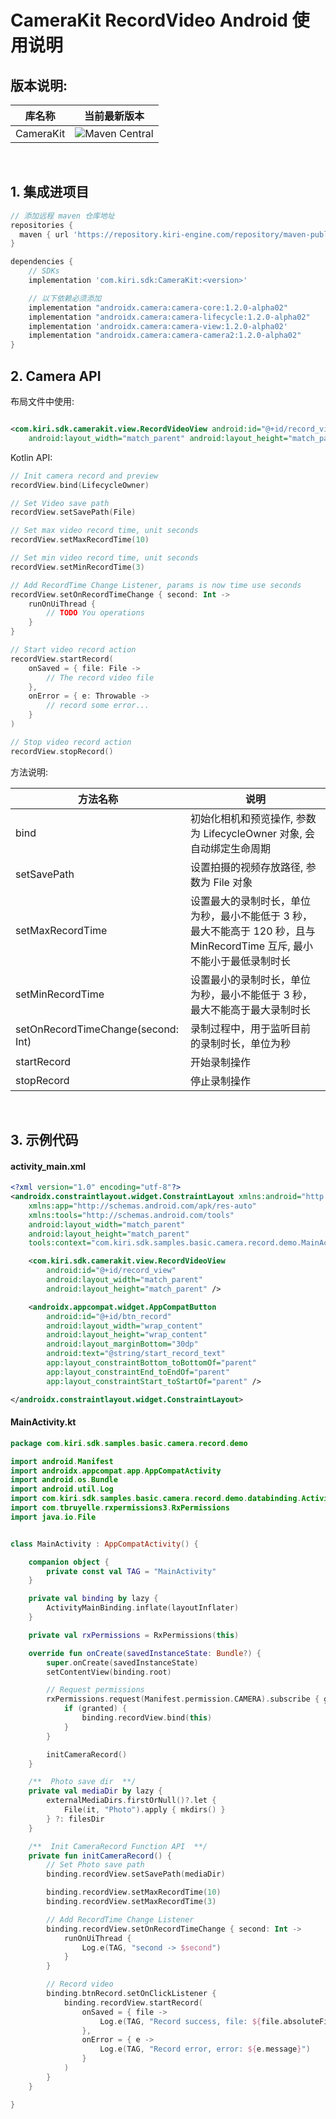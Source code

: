 # CameraKit RecordVideo Android 使用说明

## 版本说明:

| 库名称 | 当前最新版本                                                                               |
| ----- |--------------------------------------------------------------------------------------|
| CameraKit | <img alt="Maven Central" src="https://img.shields.io/badge/KIRI--maven-1.2.0-green"> |

<br/>

## 1. 集成进项目

```gradle
// 添加远程 maven 仓库地址
repositories {
  maven { url 'https://repository.kiri-engine.com/repository/maven-public/' }
}

dependencies {
    // SDKs
    implementation 'com.kiri.sdk:CameraKit:<version>'

    // 以下依赖必须添加
    implementation "androidx.camera:camera-core:1.2.0-alpha02"
    implementation "androidx.camera:camera-lifecycle:1.2.0-alpha02"
    implementation 'androidx.camera:camera-view:1.2.0-alpha02'
    implementation "androidx.camera:camera-camera2:1.2.0-alpha02"
}
```

## 2. Camera API

布局文件中使用:

```xml

<com.kiri.sdk.camerakit.view.RecordVideoView android:id="@+id/record_view"
    android:layout_width="match_parent" android:layout_height="match_parent" />
```

Kotlin API:

```Kotlin
// Init camera record and preview
recordView.bind(LifecycleOwner)

// Set Video save path
recordView.setSavePath(File)

// Set max video record time, unit seconds
recordView.setMaxRecordTime(10)

// Set min video record time, unit seconds
recordView.setMinRecordTime(3)

// Add RecordTime Change Listener, params is now time use seconds
recordView.setOnRecordTimeChange { second: Int ->
    runOnUiThread {
        // TODO You operations
    }
}

// Start video record action
recordView.startRecord(
    onSaved = { file: File ->
        // The record video file
    },
    onError = { e: Throwable ->
        // record some error...
    }
)

// Stop video record action
recordView.stopRecord()
```

方法说明:

| 方法名称 | 说明 |
| ----- | ----- |
| bind | 初始化相机和预览操作, 参数为 LifecycleOwner 对象, 会自动绑定生命周期 |
| setSavePath | 设置拍摄的视频存放路径, 参数为 File 对象 |
| setMaxRecordTime | 设置最大的录制时长，单位为秒，最小不能低于 3 秒，最大不能高于 120 秒，且与 MinRecordTime 互斥, 最小不能小于最低录制时长 |
| setMinRecordTime | 设置最小的录制时长，单位为秒，最小不能低于 3 秒，最大不能高于最大录制时长 |
| setOnRecordTimeChange(second: Int) | 录制过程中，用于监听目前的录制时长，单位为秒 |
| startRecord | 开始录制操作 |
| stopRecord | 停止录制操作 |

<br/>

## 3. 示例代码

#### activity_main.xml

```xml
<?xml version="1.0" encoding="utf-8"?>
<androidx.constraintlayout.widget.ConstraintLayout xmlns:android="http://schemas.android.com/apk/res/android"
    xmlns:app="http://schemas.android.com/apk/res-auto"
    xmlns:tools="http://schemas.android.com/tools"
    android:layout_width="match_parent"
    android:layout_height="match_parent"
    tools:context="com.kiri.sdk.samples.basic.camera.record.demo.MainActivity">

    <com.kiri.sdk.camerakit.view.RecordVideoView
        android:id="@+id/record_view"
        android:layout_width="match_parent"
        android:layout_height="match_parent" />

    <androidx.appcompat.widget.AppCompatButton
        android:id="@+id/btn_record"
        android:layout_width="wrap_content"
        android:layout_height="wrap_content"
        android:layout_marginBottom="30dp"
        android:text="@string/start_record_text"
        app:layout_constraintBottom_toBottomOf="parent"
        app:layout_constraintEnd_toEndOf="parent"
        app:layout_constraintStart_toStartOf="parent" />

</androidx.constraintlayout.widget.ConstraintLayout>
```

#### MainActivity.kt

```Kotlin
package com.kiri.sdk.samples.basic.camera.record.demo

import android.Manifest
import androidx.appcompat.app.AppCompatActivity
import android.os.Bundle
import android.util.Log
import com.kiri.sdk.samples.basic.camera.record.demo.databinding.ActivityMainBinding
import com.tbruyelle.rxpermissions3.RxPermissions
import java.io.File


class MainActivity : AppCompatActivity() {

    companion object {
        private const val TAG = "MainActivity"
    }

    private val binding by lazy {
        ActivityMainBinding.inflate(layoutInflater)
    }

    private val rxPermissions = RxPermissions(this)

    override fun onCreate(savedInstanceState: Bundle?) {
        super.onCreate(savedInstanceState)
        setContentView(binding.root)

        // Request permissions
        rxPermissions.request(Manifest.permission.CAMERA).subscribe { granted ->
            if (granted) {
                binding.recordView.bind(this)
            }
        }

        initCameraRecord()
    }

    /**  Photo save dir  **/
    private val mediaDir by lazy {
        externalMediaDirs.firstOrNull()?.let {
            File(it, "Photo").apply { mkdirs() }
        } ?: filesDir
    }

    /**  Init CameraRecord Function API  **/
    private fun initCameraRecord() {
        // Set Photo save path
        binding.recordView.setSavePath(mediaDir)

        binding.recordView.setMaxRecordTime(10)
        binding.recordView.setMaxRecordTime(3)

        // Add RecordTime Change Listener
        binding.recordView.setOnRecordTimeChange { second: Int ->
            runOnUiThread {
                Log.e(TAG, "second -> $second")
            }
        }

        // Record video
        binding.btnRecord.setOnClickListener {
            binding.recordView.startRecord(
                onSaved = { file ->
                    Log.e(TAG, "Record success, file: ${file.absoluteFile}")
                },
                onError = { e ->
                    Log.e(TAG, "Record error, error: ${e.message}")
                }
            )
        }
    }

}
```
